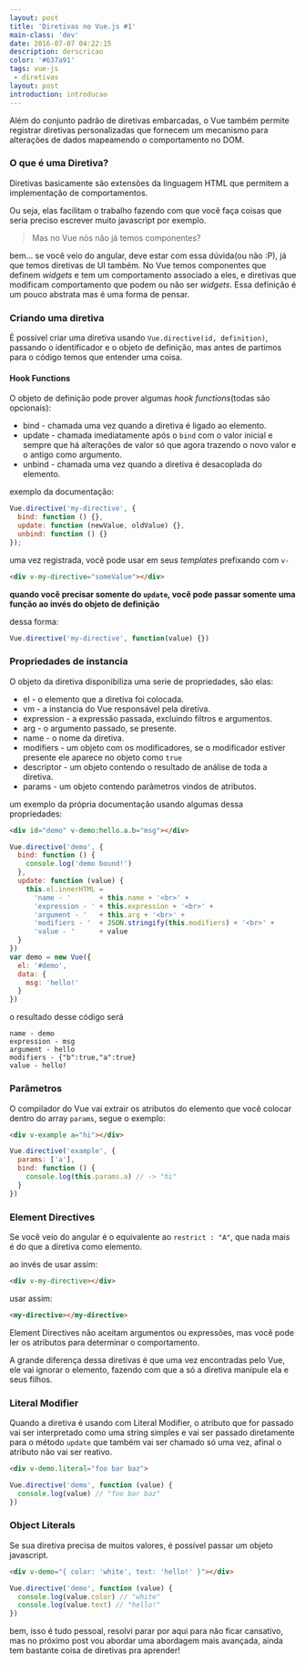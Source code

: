 ```yaml
---
layout: post
title: 'Diretivas no Vue.js #1'
main-class: 'dev'
date: 2016-07-07 04:22:15 
description: derscricao
color: '#637a91'
tags: vue-js
 - diretivas
layout: post
introduction: introducao
---
```


Além do conjunto padrão de diretivas embarcadas, o Vue também permite registrar diretivas personalizadas que fornecem um mecanismo para alterações de dados mapeamendo o comportamento no DOM.

### O que é uma Diretiva?

Diretivas basicamente são extensões da linguagem HTML que permitem a implementação de comportamentos.

Ou seja, elas facilitam o trabalho fazendo com que você faça coisas que seria preciso escrever muito javascript por exemplo.

> Mas no Vue nós não já temos componentes?

bem... se você veio do angular, deve estar com essa dúvida(ou não :P), já que temos diretivas de UI também. 
No Vue temos componentes que definem _widgets_ e tem um comportamento associado a eles, e diretivas que modificam comportamento que podem ou não ser _widgets_. Essa definição é um pouco abstrata mas é uma forma de pensar.

### Criando uma diretiva

É possível criar uma diretiva usando `Vue.directive(id, definition)`, passando o identificador e o objeto de definição, mas antes de partimos para o código temos que entender uma coisa.

#### Hook Functions

O objeto de definição pode prover algumas _hook functions_(todas são opcionais):

+ bind - chamada uma vez quando a diretiva é ligado ao elemento.
+ update - chamada imediatamente após o `bind` com o valor inicial e sempre que há alterações de valor só que agora trazendo o novo valor e o antigo como argumento.
+ unbind - chamada uma vez quando a diretiva é desacoplada do elemento.

exemplo da documentação:

```javascript
Vue.directive('my-directive', {
  bind: function () {},
  update: function (newValue, oldValue) {},
  unbind: function () {}
});
```

uma vez registrada, você pode usar em seus _templates_ prefixando com `v-`

```html
<div v-my-directive="someValue"></div>
```

**quando você precisar somente do `update`, você pode passar somente uma função ao invés do objeto de definição**

dessa forma: 

```javascript
Vue.directive('my-directive', function(value) {})
```

### Propriedades de instancia

O objeto da diretiva disponibiliza uma serie de propriedades, são elas:

+ el - o elemento que a diretiva foi colocada.
+ vm - a instancia do Vue responsável pela diretiva.
+ expression - a expressão passada, excluindo filtros e argumentos.
+ arg - o argumento passado, se presente.
+ name - o nome da diretiva.
+ modifiers - um objeto com os modificadores, se o modificador estiver presente ele aparece no objeto como `true`
+ descriptor - um objeto contendo o resultado de análise de toda a diretiva.
+ params - um objeto contendo parâmetros vindos de atributos. 

um exemplo da própria documentação usando algumas dessa propriedades:

```html
<div id="demo" v-demo:hello.a.b="msg"></div>
```


```javascript
Vue.directive('demo', {
  bind: function () {
    console.log('demo bound!')
  },
  update: function (value) {
    this.el.innerHTML =
      'name - '       + this.name + '<br>' +
      'expression - ' + this.expression + '<br>' +
      'argument - '   + this.arg + '<br>' +
      'modifiers - '  + JSON.stringify(this.modifiers) + '<br>' +
      'value - '      + value
  }
})
var demo = new Vue({
  el: '#demo',
  data: {
    msg: 'hello!'
  }
})
```

o resultado desse código será

```
name - demo
expression - msg
argument - hello
modifiers - {"b":true,"a":true}
value - hello!
```

### Parâmetros

O compilador do Vue vai extrair os atributos do elemento que você colocar dentro do array `params`, segue o exemplo:

```html
<div v-example a="hi"></div>
```

```javascript
Vue.directive('example', {
  params: ['a'],
  bind: function () {
    console.log(this.params.a) // -> "hi"
  }
})
```

### Element Directives

Se você veio do angular é o equivalente ao `restrict : "A"`, que nada mais é do que a diretiva como elemento.

ao invés de usar assim: 

```html
<div v-my-directive></div>
```

usar assim:

```html
<my-directive></my-directive>
```

Element Directives não aceitam argumentos ou expressões, mas você pode ler os atributos para determinar o comportamento.

A grande diferença dessa diretivas é que uma vez encontradas pelo Vue, ele vai ignorar o elemento, fazendo com que a só a diretiva manipule ela e seus filhos.


### Literal Modifier

Quando a diretiva é usando com Literal Modifier, o atributo que for passado vai ser interpretado como uma string simples e vai ser passado diretamente para o método `update` que também vai ser chamado só uma vez, afinal o atributo não vai ser reativo.

```html
<div v-demo.literal="foo bar baz">
```

```javascript
Vue.directive('demo', function (value) {
  console.log(value) // "foo bar baz"
})
```

### Object Literals

Se sua diretiva precisa de muitos valores, é possível passar um objeto javascript.

```html
<div v-demo="{ color: 'white', text: 'hello!' }"></div>
```

```javascript
Vue.directive('demo', function (value) {
  console.log(value.color) // "white"
  console.log(value.text) // "hello!"
})
```

bem, isso é tudo pessoal, resolvi parar por aqui para não ficar cansativo, mas no próximo post vou abordar uma abordagem mais avançada, ainda tem bastante coisa de diretivas pra aprender!

